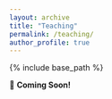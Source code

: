 ```yaml
---
layout: archive
title: "Teaching"
permalink: /teaching/
author_profile: true
---
```


{% include base_path %}

🚀 **Coming Soon!**
